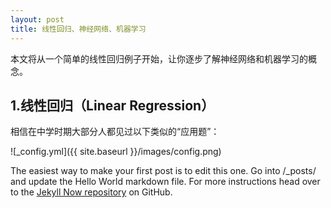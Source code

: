 ```yaml
---
layout: post
title: 线性回归、神经网络、机器学习
---
```


本文将从一个简单的线性回归例子开始，让你逐步了解神经网络和机器学习的概念。

## 1.线性回归（Linear Regression）

相信在中学时期大部分人都见过以下类似的“应用题”：

![_config.yml]({{ site.baseurl }}/images/config.png)

The easiest way to make your first post is to edit this one. Go into /_posts/ and update the Hello World markdown file. For more instructions head over to the [Jekyll Now repository](https://github.com/barryclark/jekyll-now) on GitHub.
